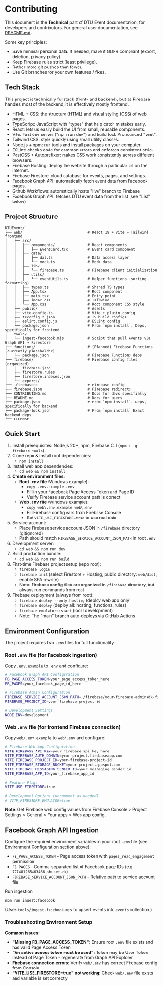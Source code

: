 # Contributing

This document is the **Technical** part of DTU Event documentation, for developers and contributors. For general user documentation, see [README.md](./README.md).

Some key principles:

- Save minimal personal data. If needed, make it GDPR compliant (export, deletion, privacy policy).
- Keep Firebase rules strict (least privilege).
- Rather more git pushes than fewer.
- Use Git branches for your own features / fixes.

## Tech Stack

This project is technically fullstack (front- and backend), but as Firebase handles most of the backend, it is effectively mostly frontend.

- HTML + CSS: the structure (HTML) and visual styling (CSS) of web pages.
- TypeScript: JavaScript with "types" that help catch mistakes early.
- React: lets us easily build the UI from small, reusable components.
- Vite: Fast dev server ("npm run dev") and build tool. Pronounced "veet".
- Tailwind CSS: style quickly using small utility classes.
- Node.js + npm: run tools and install packages on your computer.
- ESLint: checks code for common errors and enforces consistent style.
- PostCSS + Autoprefixer: makes CSS work consistently across different browsers.
- Firebase Hosting: deploy the website through a particular url on the internet.
- Firebase Firestore: cloud database for events, pages, and settings.
- Facebook Graph API: automatically fetch event data from Facebook pages.
- Github Workflows: automatically hosts "live" branch to Firebase
- Facebook Graph API: fetches DTU event data from the list (see "List" below)

## Project Structure

```text
DTUEvent/
├── web/                              # React 19 + Vite + Tailwind frontend
│   ├── src/
│   │   ├── components/               # React components
│   │   │   ├── EventCard.tsx         # Event card component
│   │   ├── data/
│   │   │   ├── dal.ts                # Data access layer
│   │   │   └── mock.ts               # Mock data
│   │   ├── lib/
│   │   │   └── firebase.ts           # Firebase client initialization
│   │   ├── utils/
│   │   │   └── eventUtils.ts         # Helper functions (sorting, formatting)
│   │   ├── types.ts                  # Shared TS types
│   │   ├── App.tsx                   # Root component
│   │   ├── main.tsx                  # Entry point
│   │   ├── index.css                 # Tailwind
│   │   └── App.css                   # Root component CSS style
│   ├── public/                       # Assets
│   ├── vite.config.ts                # Vite + plugin config
│   ├── tsconfig.*.json               # TS build configs
│   ├── eslint.config.js              # ESLint config
│   └── package.json                  # From `npm install`. Deps, specifically for frontend
├── tools/
│   └── ingest-facebook.mjs           # Script that pull events via Graph API → Firestore
├── functions/                        # (Planned) Firebase Functions (currently placeholder)
│   └── package.json                  # Firebase Functions deps
├── firebase/                         # Firebase config files (organized)
│   ├── firebase.json                 
│   ├── firestore.rules               
│   ├── firestore.indexes.json        
│   └── exports/                      
├── .firebaserc                       # Firebase config
├── firebase.json                     # Firebase redirects
├── CONTRIBUTING.md                   # Docs for devs specifially
├── README.md                         # Docs for users
├── package.json                      # From `npm install`. Deps, specifically for backend
├── package-lock.json                 # From `npm install` Exact backend deps
└── LICENSE
```

## Quick Start

1. Install prerequisites: Node.js 20+, npm, Firebase CLI (`npm i -g firebase-tools`).
2. Clone repo & install root dependencies:
   - `npm install`
3. Install web app dependencies:
   - `cd web && npm install`
4. **Create environment files**:
   - **Root .env file** (Windows example):
     - `copy .env.example .env`
     - Fill in your Facebook Page Access Token and Page ID
     - Verify Firebase service account path is correct
   - **Web .env file** (Windows example):
     - `copy web\.env.example web\.env`
     - Fill Firebase config vars from Firebase Console
     - Set `VITE_USE_FIRESTORE=true` to use real data
5. Service account:
   - Place Firebase service account JSON in `/firebase` directory (gitignored)
   - Path should match `FIREBASE_SERVICE_ACCOUNT_JSON_PATH` in root `.env`
6. Development server:
   - `cd web && npm run dev`
7. Build production bundle:
   - `cd web && npm run build`
8. First‑time Firebase project setup (repo root):
   - `firebase login`
   - `firebase init` (select Firestore + Hosting, public directory: `web/dist`, enable SPA rewrite)
   - Note: Firebase config files are organized in `/firebase` directory, but always run commands from root
9. Firebase deployment (always from root):
   - `firebase deploy --only hosting` (deploy web app only)
   - `firebase deploy` (deploy all: hosting, functions, rules)
   - `firebase emulators:start` (local development)
   - Note: The "main" branch auto-deploys via GitHub Actions

## Environment Configuration

The project requires two `.env` files for full functionality:

### Root `.env` file (for Facebook ingestion)

Copy `.env.example` to `.env` and configure:

```bash
# Facebook Graph API Configuration
FB_PAGE_ACCESS_TOKEN=your_page_access_token_here
FB_PAGES=your_facebook_page_id_here

# Firebase Admin Configuration
FIREBASE_SERVICE_ACCOUNT_JSON_PATH=./firebase/your-firebase-adminsdk-file.json
FIREBASE_PROJECT_ID=your-firebase-project-id

# Development Settings
NODE_ENV=development
```

### Web `.env` file (for frontend Firebase connection)

Copy `web/.env.example` to `web/.env` and configure:

```bash
# Firebase Web App Configuration
VITE_FIREBASE_API_KEY=your_firebase_api_key_here
VITE_FIREBASE_AUTH_DOMAIN=your-project.firebaseapp.com
VITE_FIREBASE_PROJECT_ID=your-firebase-project-id
VITE_FIREBASE_STORAGE_BUCKET=your-project.appspot.com
VITE_FIREBASE_MESSAGING_SENDER_ID=your_messaging_sender_id
VITE_FIREBASE_APP_ID=your_firebase_app_id

# Feature Flags
VITE_USE_FIRESTORE=true

# Development Options (uncomment as needed)
# VITE_FIRESTORE_EMULATOR=true
```

**Note**: Get Firebase web config values from Firebase Console > Project Settings > General > Your apps > Web app config.

## Facebook Graph API Ingestion

Configure the required environment variables in your root `.env` file (see Environment Configuration section above):

- `FB_PAGE_ACCESS_TOKEN` - Page access token with `pages_read_engagement` permission
- `FB_PAGES` - Comma-separated list of Facebook page IDs (e.g. `777401265463466,shuset.dk`)
- `FIREBASE_SERVICE_ACCOUNT_JSON_PATH` - Relative path to service account file

Run ingestion:

```bash
npm run ingest:facebook
```

(Uses `tools/ingest-facebook.mjs` to upsert events into `events` collection.)

### Troubleshooting Environment Setup

**Common issues:**

- **"Missing FB_PAGE_ACCESS_TOKEN"**: Ensure root `.env` file exists and has valid Page Access Token
- **"An active access token must be used"**: Token may be User Token instead of Page Token - regenerate from Graph API Explorer
- **Firebase connection errors**: Verify `web/.env` has correct Firebase config from Console
- **"VITE_USE_FIRESTORE=true" not working**: Check `web/.env` file exists and variable is set correctly
